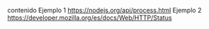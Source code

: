 contenido
Ejemplo 1 https://nodejs.org/api/process.html
Ejemplo 2 https://developer.mozilla.org/es/docs/Web/HTTP/Status 
